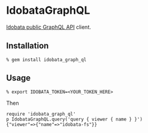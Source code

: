 IdobataGraphQL
==============

[Idobata public GraphQL API](https://idobata.io/ja/api) client.

Installation
----

    % gem install idobata_graph_ql

Usage
-----

    % export IDOBATA_TOKEN=<YOUR_TOKEN_HERE>

Then

    require 'idobata_graph_ql'
    p IdobataGraphQL.query('query { viewer { name } }')
    {"viewer"=>{"name"=>"idobata-fs"}}
